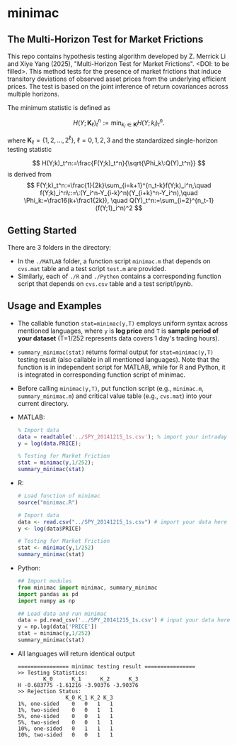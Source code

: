 # minimac
## The Multi-Horizon Test for Market Frictions

This repo contains hypothesis testing algorithm developed by Z. Merrick Li and Xiye Yang (2025), "Multi-Horizon Test for Market Frictions". <DOI: to be filled>. This method tests for the presence of market frictions that induce transitory deviations of observed asset prices from the underlying efficient prices. The test is based on the joint inference of return covariances across multiple horizons. 

The minimum statistic is defined as

$$
H(Y;\mathbf{K}_\ell)_t^n:=\min_{k_i\in\mathbf{K}}H(Y;k_i)_t^n.
$$

where $\mathbf{K}_\ell=\{1,2,...,2^\ell\},\;\ell=0,1,2,3$ and the standardized single-horizon testing statistic

$$
H(Y;k)_t^n:=\frac{F(Y;k)_t^n}{\sqrt{\Phi_k\:Q(Y)_t^n}}
$$
is derived from
$$
F(Y;k)_t^n:=\frac{1}{2k}\sum_{i=k+1}^{n_t-k}f(Y;k)_i^n,\quad f(Y;k)_i^n\::=\:(Y_i^n-Y_{i-k}^n)(Y_{i+k}^n-Y_i^n),\quad \Phi_k:=\frac16(k+\frac1{2k}), \quad Q(Y)_t^n:=\sum_{i=2}^{n_t-1}(f(Y;1)_i^n)^2
$$

## Getting Started

There are 3 folders in the directory:

- In the `./MATLAB` folder,  a function script `minimac.m` that depends on `cvs.mat` table and a test script `test.m` are provided. 
- Similarly, each of `./R` and `./Python` contains a corresponding function script that depends on `cvs.csv` table and a test script/ipynb. 

## Usage and Examples

- The callable function `stat=minimac(y,T)` employs uniform syntax across mentioned languages, where `y` is **log price** and `T` is **sample period of your dataset** (T=1/252 represents data covers 1 day's trading hours). 

- `summary_minimac(stat)` returns formal output for `stat=minimac(y,T)` testing result (also callable in all mentioned languages). Note that the function is in independent script for MATLAB, while for R and Python, it is integrated in corresponding function script of minimac.

- Before calling `minimac(y,T)`, put function script (e.g., `minimac.m`, `summary_minimac.m`) and critical value table (e.g., `cvs.mat`) into your current directory. 

- MATLAB:

  ```matlab
  % Import data
  data = readtable('../SPY_20141215_1s.csv'); % import your intraday data here
  y = log(data.PRICE);
  
  % Testing for Market Friction
  stat = minimac(y,1/252);
  summary_minimac(stat)
  ```

- R:

  ```R
  # Load function of minimac
  source("minimac.R")
  
  # Import data
  data <- read.csv("../SPY_20141215_1s.csv") # import your data here
  y <- log(data$PRICE)
  
  # Testing for Market Friction
  stat <- minimac(y,1/252)
  summary_minimac(stat)
  
  ```

- Python:

  ```python
  ## Import modules
  from minimac import minimac, summary_minimac
  import pandas as pd
  import numpy as np
  
  ## Load data and run minimac
  data = pd.read_csv('../SPY_20141215_1s.csv') # input your data here
  y = np.log(data['PRICE'])
  stat = minimac(y,1/252)
  summary_minimac(stat)
  ```

- All languages will return identical output

  ```
  ================ minimac testing result ================
  >> Testing Statistics:
          K_0      K_1      K_2      K_3
  H -0.683775 -1.61216 -3.90376 -3.90376
  >> Rejection Status:
                 K_0 K_1 K_2 K_3
  1%, one-sided    0   0   1   1
  1%, two-sided    0   0   1   1
  5%, one-sided    0   0   1   1
  5%, two-sided    0   0   1   1
  10%, one-sided   0   1   1   1
  10%, two-sided   0   0   1   1
  ```
